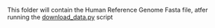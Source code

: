 This folder will contain the Human Reference Genome Fasta file, atfer running the [download_data.py](./download_data.py) script
